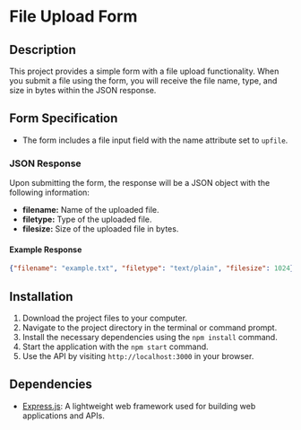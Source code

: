 # File Upload Form
## Description
This project provides a simple form with a file upload functionality. When you submit a file using the form, you will receive the file name, type, and size in bytes within the JSON response.
## Form Specification
- The form includes a file input field with the name attribute set to `upfile`.
### JSON Response
Upon submitting the form, the response will be a JSON object with the following information:
- **filename:** Name of the uploaded file.
- **filetype:** Type of the uploaded file.
- **filesize:** Size of the uploaded file in bytes.
#### Example Response
```json
{"filename": "example.txt", "filetype": "text/plain", "filesize": 1024}
```
## Installation
1. Download the project files to your computer.
2. Navigate to the project directory in the terminal or command prompt.
3. Install the necessary dependencies using the `npm install` command.
4. Start the application with the `npm start` command.
5. Use the API by visiting `http://localhost:3000` in your browser.
## Dependencies
- [Express.js](https://expressjs.com/): A lightweight web framework used for building web applications and APIs.
